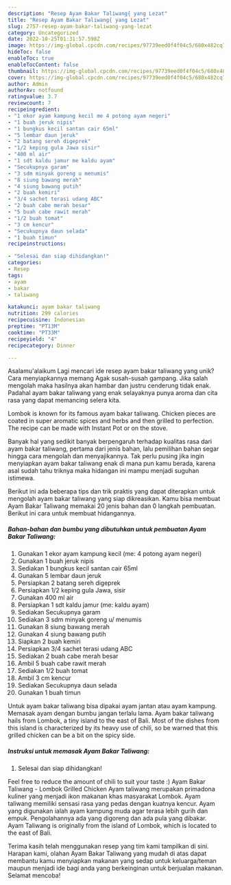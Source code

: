 ```yaml
---
description: "Resep Ayam Bakar Taliwang{ yang Lezat"
title: "Resep Ayam Bakar Taliwang{ yang Lezat"
slug: 2757-resep-ayam-bakar-taliwang-yang-lezat
category: Uncategorized
date: 2022-10-25T01:31:57.598Z
image: https://img-global.cpcdn.com/recipes/97739eed0f4f04c5/680x482cq70/ayam-bakar-taliwang-foto-resep-utama.jpg
hideToc: false
enableToc: true
enableTocContent: false
thumbnail: https://img-global.cpcdn.com/recipes/97739eed0f4f04c5/680x482cq70/ayam-bakar-taliwang-foto-resep-utama.jpg
cover: https://img-global.cpcdn.com/recipes/97739eed0f4f04c5/680x482cq70/ayam-bakar-taliwang-foto-resep-utama.jpg
author: Admin
authorAv: notfound
ratingvalue: 3.7
reviewcount: 7
recipeingredient:
- "1 ekor ayam kampung kecil me 4 potong ayam negeri"
- "1 buah jeruk nipis"
- "1 bungkus kecil santan cair 65ml"
- "5 lembar daun jeruk"
- "2 batang sereh digeprek"
- "1/2 keping gula Jawa sisir"
- "400 ml air"
- "1 sdt kaldu jamur me kaldu ayam"
- "Secukupnya garam"
- "3 sdm minyak goreng u menumis"
- "8 siung bawang merah"
- "4 siung bawang putih"
- "2 buah kemiri"
- "3/4 sachet terasi udang ABC"
- "2 buah cabe merah besar"
- "5 buah cabe rawit merah"
- "1/2 buah tomat"
- "3 cm kencur"
- "Secukupnya daun selada"
- "1 buah timun"
recipeinstructions:

- "Selesai dan siap dihidangkan!"
categories:
- Resep
tags:
- ayam
- bakar
- taliwang

katakunci: ayam bakar taliwang 
nutrition: 299 calories
recipecuisine: Indonesian
preptime: "PT13M"
cooktime: "PT33M"
recipeyield: "4"
recipecategory: Dinner

---
```



Asalamu'alaikum Lagi mencari ide resep ayam bakar taliwang yang unik? Cara menyiapkannya memang Agak susah-susah gampang. Jika salah mengolah maka hasilnya akan hambar dan justru cenderung tidak enak. Padahal ayam bakar taliwang yang enak selayaknya punya aroma dan cita rasa yang dapat memancing selera kita.


Lombok is known for its famous ayam bakar taliwang. Chicken pieces are coated in super aromatic spices and herbs and then grilled to perfection. The recipe can be made with Instant Pot or on the stove.

Banyak hal yang sedikit banyak berpengaruh terhadap kualitas rasa dari ayam bakar taliwang, pertama dari jenis bahan, lalu pemilihan bahan segar hingga cara mengolah dan menyajikannya. Tak perlu pusing jika ingin menyiapkan ayam bakar taliwang enak di mana pun kamu berada, karena asal sudah tahu triknya maka hidangan ini mampu menjadi suguhan istimewa.


Berikut ini ada beberapa tips dan trik praktis yang dapat diterapkan untuk mengolah ayam bakar taliwang yang siap dikreasikan. Kamu bisa membuat Ayam Bakar Taliwang memakai 20 jenis bahan dan 0 langkah pembuatan. Berikut ini cara untuk membuat hidangannya.

<!--inarticleads1-->

##### Bahan-bahan dan bumbu yang dibutuhkan untuk pembuatan Ayam Bakar Taliwang:

1. Gunakan 1 ekor ayam kampung kecil (me: 4 potong ayam negeri)
1. Gunakan 1 buah jeruk nipis
1. Sediakan 1 bungkus kecil santan cair 65ml
1. Gunakan 5 lembar daun jeruk
1. Persiapkan 2 batang sereh digeprek
1. Persiapkan 1/2 keping gula Jawa, sisir
1. Gunakan 400 ml air
1. Persiapkan 1 sdt kaldu jamur (me: kaldu ayam)
1. Sediakan Secukupnya garam
1. Sediakan 3 sdm minyak goreng u/ menumis
1. Gunakan 8 siung bawang merah
1. Gunakan 4 siung bawang putih
1. Siapkan 2 buah kemiri
1. Persiapkan 3/4 sachet terasi udang ABC
1. Sediakan 2 buah cabe merah besar
1. Ambil 5 buah cabe rawit merah
1. Sediakan 1/2 buah tomat
1. Ambil 3 cm kencur
1. Sediakan Secukupnya daun selada
1. Gunakan 1 buah timun


Untuk ayam bakar taliwang bisa dipakai ayam jantan atau ayam kampung. Memasak ayam dengan bumbu jangan terlalu lama. Ayam bakar taliwang hails from Lombok, a tiny island to the east of Bali. Most of the dishes from this island is characterized by its heavy use of chili, so be warned that this grilled chicken can be a bit on the spicy side. 

<!--inarticleads2-->

##### Instruksi untuk memasak Ayam Bakar Taliwang:


1. Selesai dan siap dihidangkan!

Feel free to reduce the amount of chili to suit your taste :) Ayam Bakar Taliwang - Lombok Grilled Chicken Ayam taliwang merupakan primadona kuliner yang menjadi ikon makanan khas masyarakat Lombok. Ayam taliwang memiliki sensasi rasa yang pedas dengan kuatnya kencur. Ayam yang digunakan ialah ayam kampung muda agar terasa lebih gurih dan empuk. Pengolahannya ada yang digoreng dan ada pula yang dibakar. Ayam Taliwang is originally from the island of Lombok, which is located to the east of Bali. 

Terima kasih telah menggunakan resep yang tim kami tampilkan di sini. Harapan kami, olahan Ayam Bakar Taliwang yang mudah di atas dapat membantu kamu menyiapkan makanan yang sedap untuk keluarga/teman maupun menjadi ide bagi anda yang berkeinginan untuk berjualan makanan. Selamat mencoba!
